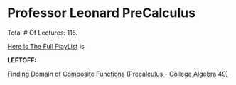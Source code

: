 # Professor Leonard PreCalculus

Total # Of Lectures: 115.

[Here Is The Full PlayList](https://www.youtube.com/playlist?list=PLDesaqWTN6ESsmwELdrzhcGiRhk5DjwLP)
is

**LEFTOFF:**

[Finding Domain of Composite Functions (Precalculus - College Algebra 49)](https://www.youtube.com/watch?v=G8r9oL-ke9s)
